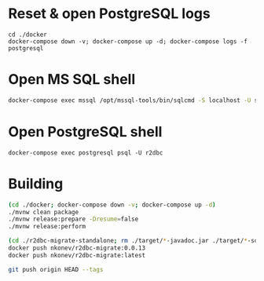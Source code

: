 # Reset & open PostgreSQL logs
```
cd ./docker
docker-compose down -v; docker-compose up -d; docker-compose logs -f postgresql
```

# Open MS SQL shell
```bash
docker-compose exec mssql /opt/mssql-tools/bin/sqlcmd -S localhost -U sa -P 'yourStrong(!)Password'
```

# Open PostgreSQL shell
```
docker-compose exec postgresql psql -U r2dbc
```

# Building
```bash
(cd ./docker; docker-compose down -v; docker-compose up -d)
./mvnw clean package
./mvnw release:prepare -Dresume=false
./mvnw release:perform

(cd ./r2dbc-migrate-standalone; rm ./target/*-javadoc.jar ./target/*-sources.jar; docker build . --tag nkonev/r2dbc-migrate:latest --tag nkonev/r2dbc-migrate:0.0.13)
docker push nkonev/r2dbc-migrate:0.0.13
docker push nkonev/r2dbc-migrate:latest

git push origin HEAD --tags
```
